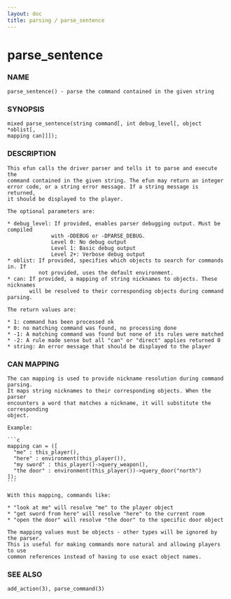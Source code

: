 ```yaml
---
layout: doc
title: parsing / parse_sentence
---
```


# parse_sentence

### NAME

    parse_sentence() - parse the command contained in the given string

### SYNOPSIS

    mixed parse_sentence(string command[, int debug_level[, object *oblist[,
    mapping can]]]);

### DESCRIPTION

    This efun calls the driver parser and tells it to parse and execute the
    command contained in the given string. The efun may return an integer
    error code, or a string error message. If a string message is returned,
    it should be displayed to the player.

    The optional parameters are:

    * debug_level: If provided, enables parser debugging output. Must be compiled
                  with -DDEBUG or -DPARSE_DEBUG.
                  Level 0: No debug output
                  Level 1: Basic debug output
                  Level 2+: Verbose debug output
    * oblist: If provided, specifies which objects to search for commands in. If
              not provided, uses the default environment.
    * can: If provided, a mapping of string nicknames to objects. These nicknames
           will be resolved to their corresponding objects during command parsing.

    The return values are:

    * 1: command has been processed ok
    * 0: no matching command was found, no processing done
    * -1: A matching command was found but none of its rules were matched
    * -2: A rule made sense but all "can" or "direct" applies returned 0
    * string: An error message that should be displayed to the player

### CAN MAPPING

    The can mapping is used to provide nickname resolution during command parsing.
    It maps string nicknames to their corresponding objects. When the parser
    encounters a word that matches a nickname, it will substitute the corresponding
    object.

    Example:

    ```c
    mapping can = ([
      "me" : this_player(),
      "here" : environment(this_player()),
      "my sword" : this_player()->query_weapon(),
      "the door" : environment(this_player())->query_door("north")
    ]);
    ```

    With this mapping, commands like:

    * "look at me" will resolve "me" to the player object
    * "get sword from here" will resolve "here" to the current room
    * "open the door" will resolve "the door" to the specific door object

    The mapping values must be objects - other types will be ignored by the parser.
    This is useful for making commands more natural and allowing players to use
    common references instead of having to use exact object names.

### SEE ALSO

    add_action(3), parse_command(3)
